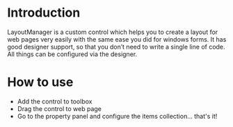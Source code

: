 # Introduction #

LayoutManager is a custom control which helps you to create a layout for web pages very easily with the same ease you did for windows forms.  It has good designer support, so that you don’t need to write a single line of code. All things can be configured via the designer.


# How to use #

  * Add the control to toolbox
  * Drag the control to web page
  * Go to the property panel and configure the items collection... that's it!